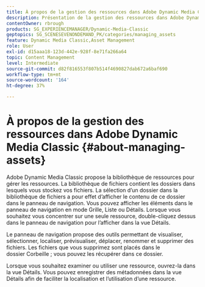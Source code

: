 ```yaml
---
title: À propos de la gestion des ressources dans Adobe Dynamic Media Classic
description: Présentation de la gestion des ressources dans Adobe Dynamic Media Classic
contentOwner: rbrough
products: SG_EXPERIENCEMANAGER/Dynamic-Media-Classic
geptopics: SG_SCENESEVENONDEMAND_PK/categories/managing_assets
feature: Dynamic Media Classic,Asset Management
role: User
exl-id: d15aaa18-123d-442e-928f-8e71fa266a64
topic: Content Management
level: Intermediate
source-git-commit: d82f816553f807b514f4690827dab672a6baf690
workflow-type: tm+mt
source-wordcount: '164'
ht-degree: 37%

---
```


# À propos de la gestion des ressources dans Adobe Dynamic Media Classic {#about-managing-assets}

Adobe Dynamic Media Classic propose la bibliothèque de ressources pour gérer les ressources. La bibliothèque de fichiers contient les dossiers dans lesquels vous stockez vos fichiers. La sélection d’un dossier dans la bibliothèque de fichiers a pour effet d’afficher le contenu de ce dossier dans le panneau de navigation. Vous pouvez afficher les éléments dans le panneau de navigation en mode Grille, Liste ou Détails. Lorsque vous souhaitez vous concentrer sur une seule ressource, double-cliquez dessus dans le panneau de navigation pour l’afficher dans la vue Détails.

Le panneau de navigation propose des outils permettant de visualiser, sélectionner, localiser, prévisualiser, déplacer, renommer et supprimer des fichiers. Les fichiers que vous supprimez sont placés dans le dossier Corbeille ; vous pouvez les récupérer dans ce dossier.

Lorsque vous souhaitez examiner ou utiliser une ressource, ouvrez-la dans la vue Détails. Vous pouvez enregistrer des métadonnées dans la vue Détails afin de faciliter la localisation et l’utilisation d’une ressource.
